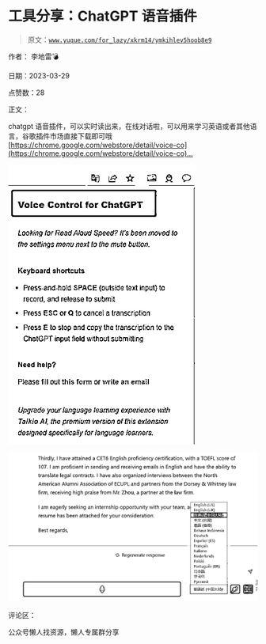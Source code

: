 # 工具分享：ChatGPT 语音插件

> 原文：[`www.yuque.com/for_lazy/xkrm14/ymkihlev5hoob8e9`](https://www.yuque.com/for_lazy/xkrm14/ymkihlev5hoob8e9)



作者： 李地雷💣



日期：2023-03-29



点赞数：28



正文：



chatgpt 语音插件，可以实时读出来，在线对话啦，可以用来学习英语或者其他语言，谷歌插件市场直接下载即可哦 [[https://chrome.google.com/webstore/detail/voice-co](https://chrome.google.com/webstore/detail/voice-co)... ]([https://chrome.google.com/webstore/detail/voice-control-for-](https://chrome.google.com/webstore/detail/voice-control-for-)chatgpt/eollffkcakegifhacjnlnegohfdlidhn)



![](img/348a9b673ec0661f51ef8b9bff0e33d1.png)  

![](img/4b9dd5c0843c310092aef3e996197ece.png)  

评论区：



公众号懒人找资源，懒人专属群分享

</ne-p></ne-p>